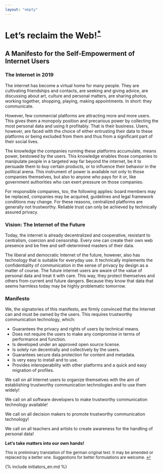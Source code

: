 ```yaml
---
layout: "empty"
---
```

# Let’s reclaim the Web!<sup id="Heading">[*](#footnote)</sup>

## A Manifesto for the Self-Empowerment of Internet Users


### The Internet in 2019

The internet has become a virtual home for many people. They are cultivating friendships and contacts, are seeking and giving advice, are discussing about art, culture and personal matters, are sharing photos, working together, shopping, playing, making appointments. In short: they communicate.

However, few commercial platforms are attracting more and more users. This gives them a monopoly position and precarious power by collecting the most personal data and using it profitably. That is their business. Users, however, are faced with the choice of either entrusting their data to these platforms or being excluded from them and thus from a significant part of their social lives.

The knowledge the companies running these platforms accumulate, means power, bestowed by the users. This knowledge enables those companies to manipulate people in a targeted way far beyond the internet, be it to persuade them to buy certain products, or to influence their behavior in the political arena. This instrument of power is available not only to those companies themselves, but also to anyone who pays for it or, like government authorities who can exert pressure on those companies.

For responsible companies, too, the following applies: board members may be replaced, companies may be acquired, guidelines and legal framework conditions may change. For these reasons, centralized platforms are generally not trustworthy. Reliable trust can only be achieved by technically assured privacy.


### Vision: The Internet of the Future

Today, the internet is already decentralized and cooperative, resistant to centralism, coercion and censorship. Every one can create their own web presence and be free and self-determined masters of their data.

The liberal and democratic Internet of the future, however, also has technology that is suitable for everyday use. It technically implements the confidentiality of communication in the sense of privacy by design as a matter of course. The future internet users are aware of the value of personal data and treat it with care. This way, they protect themselves and others from current and future dangers. Because they know that data that seems harmless today may be highly problematic tomorrow.


### Manifesto

We, the signatories of this manifesto, are firmly convinced that the Internet can and must be owned by the users. This requires trustworthy communication technology, which:
   
   * Guarantees the privacy and rights of users by technical means.
   * Does not require the users to make any compromise in terms of performance and function.
   * Is developed under an approved open source license.
   * Is solely run decentrally and collectively by the users.
   * Guarantees secure data protection for content and metadata.
   * Is very easy to install and to use.
   * Provides interoperability with other platforms and a quick and easy migration of profiles.

We call on all Internet users to organize themselves with the aim of establishing trustworthy communication technologies and to use them widely!

We call on all software developers to make trustworthy communication technology available!

We call on all decision makers to promote trustworthy communication technology!

We call on all teachers and artists to create awareness for the handling of personal data!

**Let‘s take matters into our own hands!**

<sup id="footnote" style="font-size:small">This is preliminary translation of the german original text. It may be amended or replaced by a better one. Suggestions for better formulations are welcome. [↩](#Heading)</sup>

{% include initiators_en.md %}
